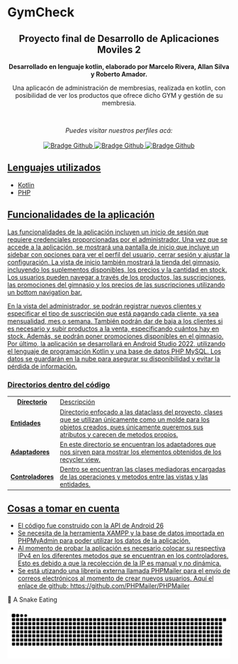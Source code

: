 # GymCheck


<h2 align="center">
    Proyecto final de Desarrollo de Aplicaciones Moviles 2
</h2>

<p align="center">
    <b>Desarrollado en lenguaje kotlin, elaborado por Marcelo Rivera, Allan Silva y Roberto Amador.</b>
</p>

<p align="center">
    Una aplicacón de administración de membresias, realizada en kotlin, con posibilidad de ver los productos que ofrece dicho GYM y gestión de su membresia.
</p>

<br />
<p align="center">
    <i>Puedes visitar nuestros perfiles acá:</i>
    <br/><br/>
    <a href="https://github.com/Chocoyito" target="_blank">
        <img src="https://img.shields.io/badge/-Github-000?logo=github&style=for-the-badge&logoColor=white" alt="Bradge Github" />
    </a>
    <a href="https://github.com/MrSty" target="_blank">
        <img src="https://img.shields.io/badge/-Github-000?logo=github&style=for-the-badge&logoColor=white" alt="Bradge Github" />
    </a>
    <a href="https://github.com/Xeppyz" target="_blank">
        <img src="https://img.shields.io/badge/-Github-000?logo=github&style=for-the-badge&logoColor=white" alt="Bradge Github" />
  
</p>
	
## Lenguajes utilizados
	
- Kotlin
- PHP

	
## Funcionalidades de la aplicación
Las funcionalidades de la aplicación incluyen un inicio de sesión que requiere credenciales proporcionadas por el administrador. Una vez que se accede a la aplicación, se mostrará una pantalla de inicio que incluye un sidebar con opciones para ver el perfil del usuario, cerrar sesión y ajustar la configuración. La vista de inicio también mostrará la tienda del gimnasio, incluyendo los suplementos disponibles, los precios y la cantidad en stock. Los usuarios pueden navegar a través de los productos, las suscripciones, las promociones del gimnasio y los precios de las suscripciones utilizando un bottom navigation bar.
	
En la vista del administrador, se podrán registrar nuevos clientes y especificar el tipo de suscripción que está pagando cada cliente, ya sea mensualidad, mes o semana. También podrán dar de baja a los clientes si es necesario y subir productos a la venta, especificando cuántos hay en stock. Además, se podrán poner promociones disponibles en el gimnasio.
Por último, la aplicación se desarrollará en Android Studio 2022, utilizando el lenguaje de programación Kotlin y una base de datos PHP MySQL. Los datos se guardarán en la nube para asegurar su disponibilidad y evitar la pérdida de información.

	
### Directorios dentro del código

<table width="100%">
    <tr>
        <th>Directorio</th>
        <td>Descripción</td>
    </tr>
    <tr>
	<td><strong>Entidades</strong></th>
       <td>Directorio enfocado a las dataclass del proyecto, clases que se utilizan únicamente como un molde para los objetos creados, pues únicamente queremos sus atributos y carecen de metodos propios.</td>
    </tr>
    <tr>
        <td><strong>Adaptadores</strong></th>
        <td>En este directorio se encuentran los adaptadores que nos sirven para mostrar los elementos obtenidos de los recycler view.</td>
    </tr>
    <tr>
        <td><strong>Controladores</strong></th>
        <td>Dentro se encuentran las clases mediadoras encargadas de las operaciones y metodos entre las vistas y las entidades.</td>
    </tr>
</table>

## Cosas a tomar en cuenta

- El código fue construido con la API de Android 26
- Se necesita de la herramienta XAMPP y la base de datos importada en PHPMyAdmin para poder utilizar los datos de la aplicación.
- Al momento de probar la aplicación es necesario colocar su respectiva IPv4 en los diferentes metodos que se encuentran en los controladores. Esto es debido a que la recolección de la IP es manual y no dinámica.
- Se está utizando una libreria externa llamada PHPMailer para el envío de correos electrónicos al momento de crear nuevos usuarios. Aquí el enlace de github: https://github.com/PHPMailer/PHPMailer

🐍 A Snake Eating
	
<p align = "center">
	<img src = "https://github.com/7oSkaaa/7oSkaaa/blob/output/github-contribution-grid-snake.svg?" alt = "Snake Game"/>
</p>
